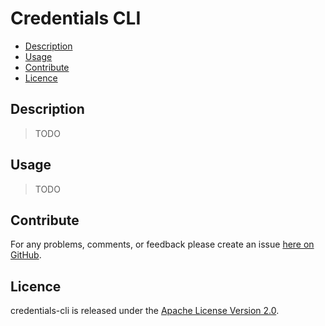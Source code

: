 # Credentials CLI

* [Description](#description)
* [Usage](#usage)
* [Contribute](#contribute)
* [Licence](#licence)


## Description

> TODO


## Usage

> TODO


## Contribute

For any problems, comments, or feedback please create an issue [here on GitHub](https://github.com/brendanhay/credentials/issues).


## Licence

credentials-cli is released under the [Apache License Version 2.0](http://www.apache.org/licenses/LICENSE-2.0).
